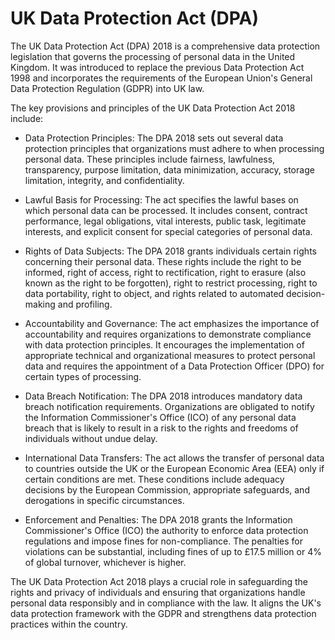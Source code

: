 # UK Data Protection Act (DPA)

The UK Data Protection Act (DPA) 2018 is a comprehensive data protection legislation that governs the processing of personal data in the United Kingdom. It was introduced to replace the previous Data Protection Act 1998 and incorporates the requirements of the European Union's General Data Protection Regulation (GDPR) into UK law.

The key provisions and principles of the UK Data Protection Act 2018 include:

* Data Protection Principles: The DPA 2018 sets out several data protection principles that organizations must adhere to when processing personal data. These principles include fairness, lawfulness, transparency, purpose limitation, data minimization, accuracy, storage limitation, integrity, and confidentiality.

* Lawful Basis for Processing: The act specifies the lawful bases on which personal data can be processed. It includes consent, contract performance, legal obligations, vital interests, public task, legitimate interests, and explicit consent for special categories of personal data.

* Rights of Data Subjects: The DPA 2018 grants individuals certain rights concerning their personal data. These rights include the right to be informed, right of access, right to rectification, right to erasure (also known as the right to be forgotten), right to restrict processing, right to data portability, right to object, and rights related to automated decision-making and profiling.

* Accountability and Governance: The act emphasizes the importance of accountability and requires organizations to demonstrate compliance with data protection principles. It encourages the implementation of appropriate technical and organizational measures to protect personal data and requires the appointment of a Data Protection Officer (DPO) for certain types of processing.

* Data Breach Notification: The DPA 2018 introduces mandatory data breach notification requirements. Organizations are obligated to notify the Information Commissioner's Office (ICO) of any personal data breach that is likely to result in a risk to the rights and freedoms of individuals without undue delay.

* International Data Transfers: The act allows the transfer of personal data to countries outside the UK or the European Economic Area (EEA) only if certain conditions are met. These conditions include adequacy decisions by the European Commission, appropriate safeguards, and derogations in specific circumstances.

* Enforcement and Penalties: The DPA 2018 grants the Information Commissioner's Office (ICO) the authority to enforce data protection regulations and impose fines for non-compliance. The penalties for violations can be substantial, including fines of up to £17.5 million or 4% of global turnover, whichever is higher.

The UK Data Protection Act 2018 plays a crucial role in safeguarding the rights and privacy of individuals and ensuring that organizations handle personal data responsibly and in compliance with the law. It aligns the UK's data protection framework with the GDPR and strengthens data protection practices within the country.